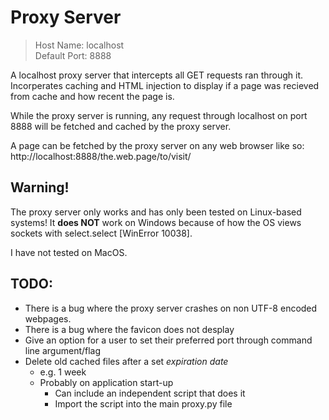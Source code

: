# Proxy Server

> Host Name: localhost  
> Default Port: 8888  

A localhost proxy server that intercepts all GET requests ran through it. Incorperates caching and HTML injection to display if a page was recieved from cache and how recent the page is.

While the proxy server is running, any request through localhost on port 8888 will be fetched and cached by the proxy server.

A page can be fetched by the proxy server on any web browser like so:  http://localhost:8888/the.web.page/to/visit/


## Warning!

The proxy server only works and has only been tested on Linux-based systems! It **does NOT** work on Windows because of how the OS views sockets with select.select [WinError 10038].

I have not tested on MacOS.


## TODO:

* There is a bug where the proxy server crashes on non UTF-8 encoded webpages.
* There is a bug where the favicon does not desplay
* Give an option for a user to set their preferred port through command line argument/flag
* Delete old cached files after a set *expiration date*
  * e.g. 1 week
  * Probably on application start-up
    * Can include an independent script that does it
    * Import the script into the main proxy<area>.py file

